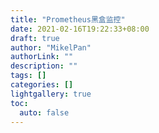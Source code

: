 ```yaml
---
title: "Prometheus黑盒监控"
date: 2021-02-16T19:22:33+08:00
draft: true
author: "MikelPan"
authorLink: ""
description: ""
tags: []
categories: []
lightgallery: true
toc:
  auto: false
---
```


